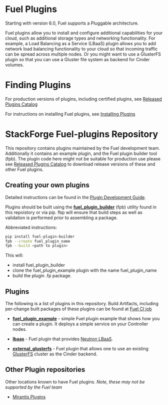 Fuel Plugins
============
Starting with version 6.0, Fuel supports a Pluggable architecture.

Fuel plugins allow you to install and configure additional capabilities for
your cloud, such as additional storage types and networking functionality.
For example, a Load Balancing as a Service (LBaaS) plugin allows you to add
network load balancing functionality to your cloud so that incoming traffic
can be spread across multiple nodes.  Or you might want to use a GlusterFS
plugin so that you can use a Gluster file system as backend for Cinder
volumes.

Finding Plugins
===============

For production versions of plugins, including certified plugins, see
[Released Plugins Catalog](https://software.mirantis.com/download-mirantis-openstack-fuel-plug-ins/ "Released Plugins Catalog")

For instructions on installing Fuel plugins, see
[Installing Plugins](http://docs.mirantis.com/openstack/fuel/fuel-6.0/user-guide.html#install-fuel-plug-ins "Installing Plugins")


StackForge Fuel-plugins Repository
==================================

This repository contains plugins maintained by the Fuel development team.
Additionally it contains an example plugin, and the Fuel plugin builder tool
(fpb). The plugin code here might not be suitable for production use please
see [Released Plugins Catalog](https://software.mirantis.com/download-mirantis-openstack-fuel-plug-ins/ "Released Plugins Catalog")
to download release versions of these and other Fuel plugins.


Creating your own plugins
-------------------------
Detailed instructions can be found in the [Plugin Development Guide](http://docs.mirantis.com/openstack/fuel/fuel-6.0/plugin-dev.html "Plugin Development Guide").


Plugins should be built using the
**[fuel_plugin_builder](fuel_plugin_builder)** (fpb) utility found in this
repoistory or via pip. fbp will ensure that build steps as well as validation
is performed prior to assembling a package.

Abbreviated instructions:

```bash
pip install fuel-plugin-builder
fpb --create fuel_plugin_name
fpb --build <path to plugin>
```

This will:
* install fuel_plugin_builder
* clone the fuel_plugin_example plugin with the name fuel_plugin_name
* build the plugin .fp package.

Plugins
-------
The following is a list of plugins in this repository. Build Artifacts,
including per-change built packages of these plugins can be found at
[Fuel CI job]( https://fuel-jenkins.mirantis.com/job/stackforge-master-fuel-plugins/ "Fuel CI job")

* **[fuel_plugin_example](fuel_plugin_example)** - simple Fuel plugin example
that shows how you can
create a plugin. It deploys a simple service on your Controller nodes.

* **[lbaas](lbass)** - Fuel plugin that provides
[Neutron LBaaS](https://wiki.openstack.org/wiki/Neutron/LBaaS/PluginDrivers "Neutron LBaaS").

* **[external_glusterfs](external_glusterfs)** - Fuel plugin that allows one to use an existing
[GlusterFS](http://www.gluster.org/documentation/About_Gluster/ "GlusterFS")
cluster as the Cinder backend.

Other Plugin repositories
-------------------------
Other locations known to have Fuel plugins. *Note, these may not be supported
by the Fuel team*

* [Mirantis Plugins](https://github.com/mirantis/fuel-plugins "Mirantis Plugins")

